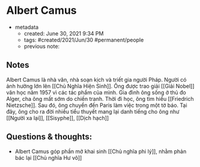 # Albert Camus

- metadata
	- created: June 30, 2021 9:34 PM
	- tags: #created/2021/Jun/30  #permanent/people
	- previous note:

## Notes
Albert Camus là nhà văn, nhà soạn kịch và triết gia người Pháp. Người có ảnh hưởng lớn lên [[Chủ Nghĩa Hiện Sinh]]. Ông được trao giải [[Giải Nobel]] văn học năm 1957 vì các tác phẩm của mình.
Gia đình ông sống ở thủ đo Alger, cha ông mất sớm do chiến tranh. Thời đi học, ông tìm hiểu [[Friedrich Nietzsche]].
Sau đó, ông chuyển đến Paris làm việc trong một tờ báo. Tại đây, ông cho ra đời nhiều tiểu thuyết mang lại danh tiếng cho ông như [[Người xa lại]], [[Sisyphe]], [[Dịch hạch]]
## Questions & thoughts:
- Albert Camus góp phần mở khai sinh [[Chủ nghĩa phi lý]], nhằm phản bác lại  [[Chủ nghĩa Hư vô]]

